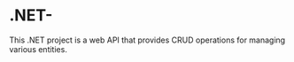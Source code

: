# .NET-
This .NET project is a web API that provides CRUD operations for managing various entities.
